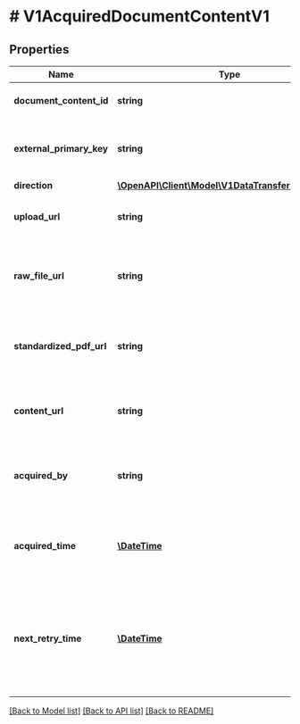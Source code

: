 # # V1AcquiredDocumentContentV1

## Properties

Name | Type | Description | Notes
------------ | ------------- | ------------- | -------------
**document_content_id** | **string** | The ID of the document content. | [optional]
**external_primary_key** | **string** | The primary key of the document in the external system. | [optional]
**direction** | [**\OpenAPI\Client\Model\V1DataTransferDirectionV1**](V1DataTransferDirectionV1.md) |  | [optional]
**upload_url** | **string** | The upload URL for the document file in GCS. | [optional]
**raw_file_url** | **string** | The download URL for the raw document file in GCS. | [optional]
**standardized_pdf_url** | **string** | The download URL for the standardized PDF file in GCS. | [optional]
**content_url** | **string** | The download URL for the content file in GCS. | [optional]
**acquired_by** | **string** | The name of the worker that acquired the document content. | [optional]
**acquired_time** | [**\DateTime**](\DateTime.md) | The timestamp when the document content was acquired. | [optional]
**next_retry_time** | [**\DateTime**](\DateTime.md) | The expected time of task compleation. If not completed before this time, the task will be retried. | [optional]

[[Back to Model list]](../../README.md#models) [[Back to API list]](../../README.md#endpoints) [[Back to README]](../../README.md)
